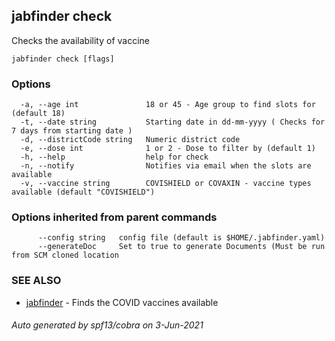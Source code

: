 ## jabfinder check

Checks the availability of vaccine

```
jabfinder check [flags]
```

### Options

```
  -a, --age int               18 or 45 - Age group to find slots for (default 18)
  -t, --date string           Starting date in dd-mm-yyyy ( Checks for 7 days from starting date )
  -d, --districtCode string   Numeric district code
  -e, --dose int              1 or 2 - Dose to filter by (default 1)
  -h, --help                  help for check
  -n, --notify                Notifies via email when the slots are available
  -v, --vaccine string        COVISHIELD or COVAXIN - vaccine types available (default "COVISHIELD")
```

### Options inherited from parent commands

```
      --config string   config file (default is $HOME/.jabfinder.yaml)
      --generateDoc     Set to true to generate Documents (Must be run from SCM cloned location
```

### SEE ALSO

* [jabfinder](jabfinder.md)	 - Finds the COVID vaccines available

###### Auto generated by spf13/cobra on 3-Jun-2021
